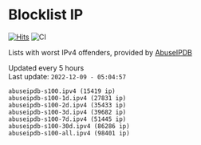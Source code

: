# Blocklist IP

[![Hits](https://hits.seeyoufarm.com/api/count/incr/badge.svg?url=https%3A%2F%2Fgithub.com%2Fborestad%2Fblocklist-ip%2F&count_bg=%2379C83D&title_bg=%23555555&icon=&icon_color=%23E7E7E7&title=hits&edge_flat=false)](https://hits.seeyoufarm.com)  ![CI](https://img.shields.io/github/workflow/status/borestad/blocklist-ip/CI?style=flat-square)

Lists with worst IPv4 offenders, provided by [AbuseIPDB](https://www.abuseipdb.com/)

<!-- FOOTER-PLACEHOLDER -->
Updated every 5 hours<br>
Last update: `2022-12-09 - 05:04:57`
```
abuseipdb-s100.ipv4 (15419 ip)
abuseipdb-s100-1d.ipv4 (27831 ip)
abuseipdb-s100-2d.ipv4 (35433 ip)
abuseipdb-s100-3d.ipv4 (39682 ip)
abuseipdb-s100-7d.ipv4 (51445 ip)
abuseipdb-s100-30d.ipv4 (86286 ip)
abuseipdb-s100-all.ipv4 (98401 ip)
```
